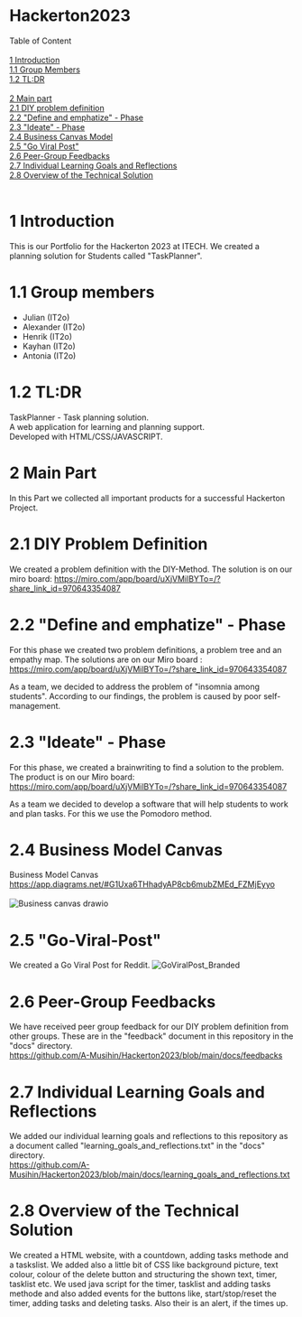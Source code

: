 # Hackerton2023

Table of Content <br>
<br>
[1 Introduction](https://github.com/A-Musihin/Hackerton2023/tree/main#1-introduction) <br>
[1.1 Group Members](https://github.com/A-Musihin/Hackerton2023/tree/main#11-group-members) <br>
[1.2 TL:DR](https://github.com/A-Musihin/Hackerton2023/tree/main#12-tldr) <br>
<br>
[2 Main part](https://github.com/A-Musihin/Hackerton2023/tree/main#2-main-part) <br>
[2.1 DIY problem definition](https://github.com/A-Musihin/Hackerton2023/tree/main#21-diy-problem-definition) <br>
[2.2 "Define and emphatize" - Phase](https://github.com/A-Musihin/Hackerton2023/tree/main#22-define-and-emphatize---phase) <br>
[2.3 "Ideate" - Phase](https://github.com/A-Musihin/Hackerton2023/tree/main#23-ideate---phase) <br>
[2.4 Business Canvas Model](https://github.com/A-Musihin/Hackerton2023/tree/main#24-business-model-canvas) <br>
[2.5 "Go Viral Post"](https://github.com/A-Musihin/Hackerton2023/tree/main#25-go-viral-post) <br>
[2.6 Peer-Group Feedbacks](https://github.com/A-Musihin/Hackerton2023/tree/main#26-peer-group-feedbacks) <br>
[2.7 Individual Learning Goals and Reflections](https://github.com/A-Musihin/Hackerton2023/tree/main#27-individual-learning-goals-and-reflections) <br>
[2.8 Overview of the Technical Solution](https://github.com/A-Musihin/Hackerton2023/tree/main#28-overview-of-the-technical-solution) <br>
<br>

# 1 Introduction
This is our Portfolio for the Hackerton 2023 at ITECH. We created a planning solution for Students called "TaskPlanner". 

# 1.1 Group members

- Julian (IT2o)
- Alexander (IT2o)
- Henrik (IT2o)
- Kayhan (IT2o)
- Antonia (IT2o)

# 1.2 TL:DR
TaskPlanner - Task planning solution.<br>
A web application for learning and planning support.<br>
Developed with HTML/CSS/JAVASCRIPT.<br>

# 2 Main Part
In this Part we collected all important products for a successful Hackerton Project.

# 2.1 DIY Problem Definition
We created a problem definition with the DIY-Method. The solution is on our miro board:
https://miro.com/app/board/uXjVMilBYTo=/?share_link_id=970643354087

# 2.2 "Define and emphatize" - Phase
For this phase we created two problem definitions, a problem tree and an empathy map. The solutions are on our Miro board :
https://miro.com/app/board/uXjVMilBYTo=/?share_link_id=970643354087

As a team, we decided to address the problem of "insomnia among students". According to our findings, the problem is caused by poor self-management.

# 2.3 "Ideate" - Phase

For this phase, we created a brainwriting to find a solution to the problem. The product is on our Miro board:
https://miro.com/app/board/uXjVMilBYTo=/?share_link_id=970643354087

As a team we decided to develop a software that will help students to work and plan tasks. For this we use the Pomodoro method.

# 2.4 Business Model Canvas
Business Model Canvas <br>
https://app.diagrams.net/#G1Uxa6THhadyAP8cb6mubZMEd_FZMjEyyo <br>
<br>
![Business canvas drawio](https://github.com/A-Musihin/Hackerton2023/assets/122558845/51a3dbbd-28ee-415d-97b5-359e83b68c51)
<br>
# 2.5 "Go-Viral-Post"

We created a Go Viral Post for Reddit. 
![GoViralPost_Branded](https://github.com/A-Musihin/Hackerton2023/assets/122558845/1ef052fd-4b5b-44d5-b1e0-b3a5f22ccaa6)

# 2.6 Peer-Group Feedbacks

We have received peer group feedback for our DIY problem definition from other groups.
These are in the "feedback" document in this repository in the "docs" directory.<br>
https://github.com/A-Musihin/Hackerton2023/blob/main/docs/feedbacks

# 2.7 Individual Learning Goals and Reflections

We added our individual learning goals and reflections to this repository as a document called "learning_goals_and_reflections.txt" in the "docs" directory.<br>
https://github.com/A-Musihin/Hackerton2023/blob/main/docs/learning_goals_and_reflections.txt

# 2.8 Overview of the Technical Solution

We created a HTML website, with a countdown, adding tasks methode and a taskslist. We added also a little bit of CSS like background picture, text colour, colour of the delete button and structuring the shown text, timer, tasklist etc.
We used java script for the timer, tasklist and adding tasks methode and also added events for the buttons like, start/stop/reset the timer, adding tasks and deleting tasks. Also their is an alert, if the times up.

